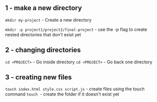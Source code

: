 ## 1 - make a new directory
`mkdir my-project` - Create a new directory

`mkdir -p project1/project2/final-project` - use the -p flag to create nested directories that don't exist yet
  
## 2 - changing directories

`cd <PROJECT>` - Go inside directory
`cd <PROJECT>` - Go back one directory

## 3 - creating new files
`touch index.html style.css script.js` -  create files using the touch command
`touch `- create the folder if it doesn't exist yet
